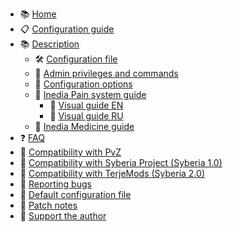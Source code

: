 * 📚 [Home](Home)
* 📋 [Configuration guide](Configuration-guide)
* 📚 [Description](Description)
  * 🛠️ [Configuration file](Description#configuration-file)
  * 🔐 [Admin privileges and commands](Description#admin-privileges-and-commands)
  * 📄 [Configuration options](Description#configuration-options)
  * 📄 [Inedia Pain system guide](Inedia-Pain-system-guide)
    * 📄 [Visual guide EN](Inedia-Pain-System-Visual-Guide-EN)
    * 📄 [Visual guide RU](Inedia-Pain-System-Visual-Guide-RU)
  * 📄 [Inedia Medicine guide](Inedia-Medicine-guide)
* ❓ [FAQ](FAQ)
* 🔗 [Compatibility with PvZ](Compatibility-with-PvZ)
* 🔗 [Compatibility with Syberia Project (Syberia 1.0)](Compatibility-with-Syberia-Project)
* 🔗 [Compatibility with TerjeMods (Syberia 2.0)](Compatibility-with-Syberia-Project-2)
* 🐞 [Reporting bugs](Reporting-bugs)
* 📄 [Default configuration file](Default-configuration-file)
* 📝 [Patch notes](PatchNotes)
* 🎁 [Support the author](https://github.com/ysaroka/InediaSupport/wiki/Support)
